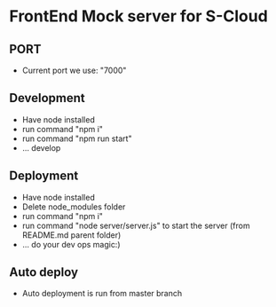 # FrontEnd Mock server for S-Cloud

## PORT
* Current port we use: "7000"

## Development
* Have node installed
* run command "npm i"
* run command "npm run start"
* ... develop

## Deployment
* Have node installed
* Delete node_modules folder
* run command "npm i"
* run command "node server/server.js" to start the server (from README.md parent folder)
* ... do your dev ops magic:)

## Auto deploy
* Auto deployment is run from master branch
